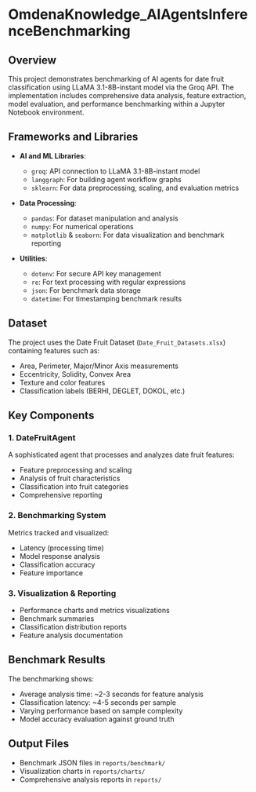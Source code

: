 # OmdenaKnowledge_AIAgentsInferenceBenchmarking

## Overview
This project demonstrates benchmarking of AI agents for date fruit classification using LLaMA 3.1-8B-instant model via the Groq API. The implementation includes comprehensive data analysis, feature extraction, model evaluation, and performance benchmarking within a Jupyter Notebook environment.

## Frameworks and Libraries
- **AI and ML Libraries**:
  - `groq`: API connection to LLaMA 3.1-8B-instant model
  - `langgraph`: For building agent workflow graphs
  - `sklearn`: For data preprocessing, scaling, and evaluation metrics

- **Data Processing**:
  - `pandas`: For dataset manipulation and analysis
  - `numpy`: For numerical operations
  - `matplotlib` & `seaborn`: For data visualization and benchmark reporting

- **Utilities**:
  - `dotenv`: For secure API key management
  - `re`: For text processing with regular expressions
  - `json`: For benchmark data storage
  - `datetime`: For timestamping benchmark results

## Dataset
The project uses the Date Fruit Dataset (`Date_Fruit_Datasets.xlsx`) containing features such as:
- Area, Perimeter, Major/Minor Axis measurements
- Eccentricity, Solidity, Convex Area
- Texture and color features
- Classification labels (BERHI, DEGLET, DOKOL, etc.)

## Key Components

### 1. DateFruitAgent
A sophisticated agent that processes and analyzes date fruit features:
- Feature preprocessing and scaling
- Analysis of fruit characteristics
- Classification into fruit categories
- Comprehensive reporting

### 2. Benchmarking System
Metrics tracked and visualized:
- Latency (processing time)
- Model response analysis
- Classification accuracy
- Feature importance

### 3. Visualization & Reporting
- Performance charts and metrics visualizations
- Benchmark summaries
- Classification distribution reports
- Feature analysis documentation

## Benchmark Results
The benchmarking shows:
- Average analysis time: ~2-3 seconds for feature analysis
- Classification latency: ~4-5 seconds per sample
- Varying performance based on sample complexity
- Model accuracy evaluation against ground truth

## Output Files
- Benchmark JSON files in `reports/benchmark/`
- Visualization charts in `reports/charts/`
- Comprehensive analysis reports in `reports/`
